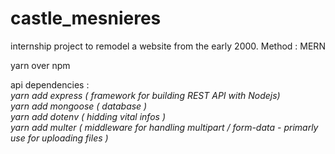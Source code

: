 # castle_mesnieres
internship project to remodel a website from the early 2000. Method : MERN

<srong>yarn over npm

api dependencies :
<br>
<i> yarn add express ( framework for building REST API with Nodejs)
<br>
yarn add mongoose ( database )
<br>
yarn add dotenv ( hidding vital infos )
<br>
yarn add multer ( middleware for handling multipart / form-data - primarly use for uploading files )